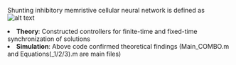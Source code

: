Shunting inhibitory memristive cellular neural network is defined as 
![alt text](https://github.com/aissakhanov/papers/blob/ee2ab9a67c1a418f85e3eee541d454a3739ed99f/Synchronization-analysis-of-SIMNNs-with-time-varying-delays-in-the-leakage-terms/SIMNN_synch.PNG?raw=true)
<li> <b>Theory</b>: Constructed controllers for finite-time and fixed-time synchronization of solutions</li>
<li> <b>Simulation</b>: Above code confirmed theoretical findings (Main_COMBO.m and Equations(_1/2/3).m are main files)
